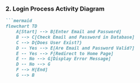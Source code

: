
### 2. **Login Process Activity Diagram**

```markdown
```mermaid
flowchart TD
    A[Start] --> B[Enter Email and Password]
    B --> C[Check Email and Password in Database]
    C --> D{Does User Exist?}
    D -- Yes --> E[Are Email and Password Valid?]
    E -- Yes --> F[Redirect to Home Page]
    E -- No --> G[Display Error Message]
    D -- No --> G
    F --> H[End]
    G --> B
